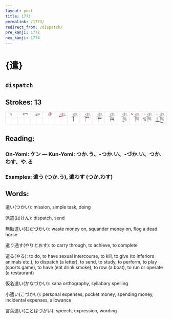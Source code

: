 ```yaml
---
layout: post
title: 1773
permalink: /1773/
redirect_from: /dispatch/
pre_kanji: 1772
nex_kanji: 1774
---
```


# {遣}

## `dispatch`

## Strokes: 13

<div class="stroke"><img src="../images/E981A3.png" /></div>

## Reading:

### On-Yomi: ケン &mdash; Kun-Yomi: つか.う、-つか.い、-づか.い、つか.わす、や.る

### Examples: 遣う (つか.う), 遣わす (つか.わす)

## Words:

遣い(つかい): mission, simple task, doing

派遣(はけん): dispatch, send

無駄遣い(むだづかい): waste money on, squander money on, flog a dead horse

遣り通す(やりとおす): to carry through, to achieve, to complete

遣る(やる): to do, to have sexual intercourse, to kill, to give (to inferiors animals etc.), to dispatch (a letter), to send, to study, to perform, to play (sports game), to have (eat drink smoke), to row (a boat), to run or operate (a restaurant)

仮名遣い(かなづかい): kana orthography, syllabary spelling

小遣い(こづかい): personal expenses, pocket money, spending money, incidental expenses, allowance

言葉遣い(ことばづかい): speech, expression, wording
